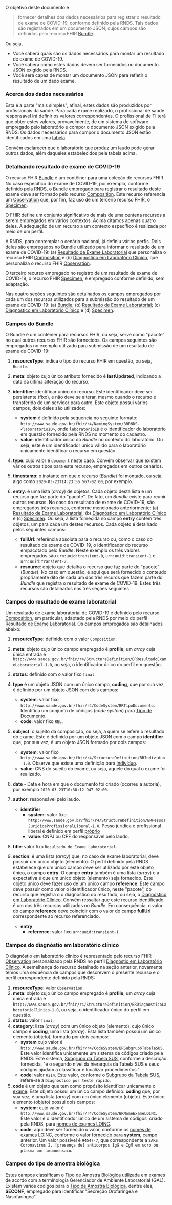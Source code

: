 O objetivo deste documento é

> fornecer detalhes dos dados necessários para registrar o resultado de exame de COVID-19, conforme definido pela RNDS. Tais dados são registrados em um documento JSON, cujos campos
> são definidos pelo recurso FHIR [Bundle](https://www.hl7.org/fhir/bundle.html).

Ou seja,

- Você saberá quais são os dados necessários para montar um resultado de exame de COVID-19.
- Você saberá como estes dados devem ser fornecidos no documento JSON exigido pela RNDS.
- Você será capaz de montar um documento JSON para refletir o resultado de um dado exame.

### Acerca dos dados necessários

Esta é a parte "mais simples", afinal, estes dados são produzidos por profissionais da saúde.
Para cada exame realizado, o profissional de saúde responsável irá definir os valores correspondentes. O profissional de TI terá que obter estes valores, provavelmente, de um sistema de software empregado pelo laboratório e compor o documento JSON exigido pela RNDS. Os dados necessários para compor o documento JSON estão identificados em uma [tabela](resultado-exame-form.md).

Convém esclarecer que o laboratório que produz um laudo pode gerar outros dados, além daqueles estabelecidos pela tabela acima.

### Detalhando resultado de exame de COVID-19

O recurso FHIR [Bundle](https://www.hl7.org/fhir/bundle.html) é um contêiner para uma coleção de recursos FHIR. No caso específico do exame de COVID-19, por exemplo,
conforme definido pela RNDS, o [Bundle](https://www.hl7.org/fhir/bundle.html) empregado para registrar o resultado deste exame deve ser formado pelo recurso [Composition](https://www.hl7.org/fhir/composition.html). Este recurso referencia um [Observation](https://www.hl7.org/fhir/observation.html) que, por fim,
faz uso de um tercerio recurso FHIR, o [Specimen](https://www.hl7.org/fhir/specimen.html).

O FHIR define um conjunto significativo de mais de uma centena recursos a serem empregados em vários contextos. Acima citamos apenas quatro deles.
A adequação de um recurso a um contexto específico
é realizada por meio de um perfil.

A RNDS, para contemplar o cenário nacional, já definiu vários perfis. Dois deles são empregados no Bundle
utilizado para informar o resultado de um exame de COVID-19: (a) [Resultado de Exame Laboratorial](https://simplifier.net/redenacionaldedadosemsade/brresultadoexamelaboratorial-duplicate-3) que personaliza o recurso FHIR [Composition](https://www.hl7.org/fhir/composition.html) e (b) [Diagnóstico em Laboratório Clínico](https://simplifier.net/RedeNacionaldeDadosemSade/BRDiagnosticoLaboratorioClinico), que personaliza o recurso FHIR [Observation](https://www.hl7.org/fhir/observation.html).

O terceiro recurso empregado no registro de um resultado de exame de COVID-19, o recurso FHIR [Specimen](https://www.hl7.org/fhir/specimen.html), é empregado conforme definido, sem adaptação.

Nas quatro seções seguintes são detalhados os campos empregados por cada um dos recursos utilizados para a submissão do resultado de um exame
de COVID-19: (a) [Bundle](https://www.hl7.org/fhir/bundle.html); (b) [Resultado de Exame Laboratorial](https://simplifier.net/redenacionaldedadosemsade/brresultadoexamelaboratorial-duplicate-3); (c) [Diagnóstico em Laboratório Clínico](https://simplifier.net/RedeNacionaldeDadosemSade/BRDiagnosticoLaboratorioClinico) e (d) [Specimen](https://www.hl7.org/fhir/specimen.html).

### Campos do Bundle

O Bundle é um contêiner para recursos FHIR, ou seja, serve como "pacote" no qual outros recursos FHIR são fornecidos.
Os campos seguintes são empregados no exemplo utilizado para submissão de um resultado de exame de COVID-19:

1. **resourceType**: indica o tipo do recurso FHIR em questão, ou seja, `Bundle`.
1. **meta**: objeto cujo único atributo fornecido é **lastUpdated**, indicando a data da última alteração do recurso.
1. **identifier**: identificar único do recurso. Este identificador deve ser persistente (fixo), e não deve se alterar, mesmo quando o recurso é
   transferido de um servidor para outro. Este objeto possui vários campos, dois deles são utilizados:

   - **system** é definido pela sequencia no seguinte formato: `http://www.saude.gov.br/fhir/r4/NamingSystem/BRRNDS-<laboratorioID>`, onde `laboratorioID` é o identificador do laboratório em questão fornecido pela RNDS no momento do cadastro.
   - **value**: identificador único do _Bundle_ no contexto do laboratório. Ou seja, este é um identificador único válido para o laboratório
     unicamente identificar o recurso em questão.

1. **type**: cujo valor é `document` neste caso. Convém observar que existem vários outros tipos para este recurso, empregados em outros cenários.
1. **timestamp**: o instante em que o recurso (_Bundle_) foi montado, ou seja, algo como `2020-03-23T14:23:56.567-02:00`, por exemplo.
1. **entry**: é uma lista (_array_) de objetos. Cada objeto desta lista é um recurso que faz parte do "pacote". De fato,
   um _Bundle_ existe para reunir outros recursos. No caso do resultado de exame de COVID-19, são empregados três recursos, conforme mencionado anteriormente: (a) [Resultado de Exame Laboratorial](https://simplifier.net/redenacionaldedadosemsade/brresultadoexamelaboratorial-duplicate-3); (b) [Diagnóstico em Laboratório Clínico](https://simplifier.net/RedeNacionaldeDadosemSade/BRDiagnosticoLaboratorioClinico) e (c) [Specimen](https://www.hl7.org/fhir/specimen.html). Ou seja, a lista fornecida
   no campo **entry** contém três objetos, um para cada um destes recursos. Cada objeto é detalhado pelos seguintes campos:

   - **fullUrl**: referência absoluta para o recurso ou, como o caso do resultado de exame de COVID-19, o identificador do recurso empacotado pelo _Bundle_. Neste exemplo os três valores empregados são `urn:uuid:transient-0`, `urn:uuid:transient-1` e `urn:uuid:transient-2`.
   - **resource**: objeto que detalha o recurso que faz parte do "pacote" (_Bundle_). No caso em questão, é aqui que será fornecido o conteúdo propriamente dito de cada um dos três recuros que fazem parte do _Bundle_ que registra o resultado de exame de COVID-19. Estes três recursos são detalhados nas três seções seguintes.

### Campos do resultado de exame laboratorial

Um resultado de exame laboratorial de COVID-19 é definido pelo recurso
[Composition](https://www.hl7.org/fhir/composition.html), em particular,
adaptado pela RNDS por meio do perfil
[Resultado de Exame Laboratorial](https://simplifier.net/redenacionaldedadosemsade/brresultadoexamelaboratorial-duplicate-3). Os campos empregados são detalhados abaixo:

1. **resourceType**: definido com o valor `Composition`.
1. **meta**: objeto cujo único campo empregado é **profile**, um _array_ cuja
   única entrada é `http://www.saude.gov.br/fhir/r4/StructureDefinition/BRResultadoExameLaboratorial-1.0`, ou seja, o identificador único do perfil
   em questão.
1. **status**: definido com o valor fixo `final`.
1. **type** é um objeto JSON com um único campo, **coding**, que por sua vez, é definido por um objeto JSON com dois campos:
   - **system**: valor fixo `http://www.saude.gov.br/fhir/r4/CodeSystem/BRTipoDocumento`. Identifica um conjunto de códigos (_code system_) para [Tipo de Documento](https://simplifier.net/redenacionaldedadosemsade/brtipodocumento).
   - **code**: valor fixo `REL`.
1. **subject**: o sujeito da composição, ou seja, a quem se refere o resultado do exame. Este é definido por um objeto JSON com o campo **identifier** que, por sua
   vez, é um objeto JSON formado por dois campos:
   - **system**: valor fixo `http://www.saude.gov.br/fhir/r4/StructureDefinition/BRIndividuo-1.0`. Observe que existe uma definição para [Indivíduo](https://simplifier.net/RedeNacionaldeDadosemSade/BRIndividuo).
   - **value**: CNS do sujeito do exame, ou seja, aquele do qual o exame foi realizado.
1. **date** - Data e hora em que o documento foi criado (ocorreu a autoria), por exemplo `2020-03-23T10:30:12.947-02:00`.

1. **author**: responsável pelo laudo.
   - **identifier**
     - **system**: valor fixo `http://www.saude.gov.br/fhir/r4/StructureDefinition/BRPessoaJuridicaProfissionalLiberal-1.0`. Pesso jurídica e profissional liberal é definido em perfil [próprio](https://simplifier.net/redenacionaldedadosemsade/brpessoajuridicaprofissionalliberal)
     - **value**: CNPJ ou CPF do responsável pelo laudo.
1. **title**: valor fixo `Resultado de Exame Laboratorial`.
1. **section**: é uma lista (_array_) que, no caso de exame laboratorial, deve possuir um único objeto (elemento). O perfil definido pela RNDS estabelece que um único campo deve ser utilizado por este objeto único, o campo **entry**. O campo **entry** também
   é uma lista (_array_) e a expectativa é que um único objeto (elemento) seja fornecido. Este objeto único deve fazer uso de um único campo **reference**. Este campo deve
   possuir como valor o identificador único, neste "pacote", do recurso que registra o
   o diagnóstico do resultado, ou seja, o [Diagnóstico em Laboratório Clínico](https://simplifier.net/RedeNacionaldeDadosemSade/BRDiagnosticoLaboratorioClinico). Convém ressaltar que este recurso identificado é um dos três recursos utilizados no _Bundle_. Em consequência, o valor do campo **reference** deve coincidir com o valor do campo **fullUrl** correspondente ao recurso referenciado.
   - **entry**
     - **reference**: valor fixo `urn:uuid:transient-1`

### Campos do diagnóstio em laboratório clínico

O diagnóstio em laboratório clínico é representado pelo recurso FHIR [Observation](https://www.hl7.org/fhir/observation.html) personalizado
pela RNDS no perfil [Diagnóstio em Laboratório Clínico](https://simplifier.net/RedeNacionaldeDadosemSade/BRDiagnosticoLaboratorioClinico). À semelhança do recurso detalhado na seção anterior, novamente temos uma sequência de campos que descrevem o presente recurso e o perfil correspondente definido pela RNDS:

1. **resourceType**: valor `Observation`.
1. **meta**: objeto cujo único campo empregado é **profile**, um _array_ cuja
   única entrada é `http://www.saude.gov.br/fhir/r4/StructureDefinition/BRDiagnosticoLaboratorioClinico-1.0`, ou seja, o identificador único do perfil
   em questão.
1. **status**: valor `final`.
1. **category**: lista (_array_) com um único objeto (elemento), cujo único campo
   é **coding**, uma lista (_array_). Esta lista também possui um único elemento (objeto), formado por dois campos:
   - **system** cujo valor é `http://www.saude.gov.br/fhir/r4/CodeSystem/BRSubgrupoTabelaSUS`. Este valor identifica unicamente um sistema de códigos criado pela RNDS. Este sistema, [Subgrupo da Tabela SUS](https://simplifier.net/redenacionaldedadosemsade/brsubgrupotabelasus), conforme a descrição fornecida, "é o segundo nível da hierarquia da Tabela SUS e seus códigos ajudam a classificar e localizar procedimentos."
   - **code**: valor `0214`. Este valor, conforme o [Subgrupo da Tabela SUS](https://simplifier.net/redenacionaldedadosemsade/brsubgrupotabelasus), refere-se a `Diagnóstico por teste rápido`.
1. **code** é um objeto que tem como propósito identificar unicamente o [exame](https://simplifier.net/RedeNacionaldeDadosemSade/BRNomeExame-1.0). Este objeto possui um único campo definido: **coding** que, por sua vez, é uma lista (_array_) com um único elemento (objeto). Este único elemento (objeto) possui dois campos:
   - **system**: cujo valor é `http://www.saude.gov.br/fhir/r4/CodeSystem/BRNomeExameLOINC`. Este valor é o identificador único de um sistema de códigos, criado pela RNDS, para [nomes de exames LOINC](https://simplifier.net/RedeNacionaldeDadosemSade/BRNomeExameCOVID19LOINC).
   - **code**: aqui deve ser fornecido o valor, conforme os [nomes de exames LOINC](https://simplifier.net/RedeNacionaldeDadosemSade/BRNomeExameCOVID19LOINC), conforme o valor fornecido para **system**, campo anterior. Um valor possível é `94547-7`, que correspondente a `SARS Coronavírus 2, [presença de] anticorpos IgG e IgM em soro ou plasma por imunoensaio`.

### Campos do tipo de amostra biológica

Estes campos classificam o [Tipo de Amostra Biológica](https://simplifier.net/redenacionaldedadosemsade/brtipoamostragal) utilizada em exames de acordo com a terminologia Gerenciador de Ambiente Laboratorial (GAL). Existem vários códigos para o [Tipo de Amostra Biológica](https://simplifier.net/redenacionaldedadosemsade/brtipoamostragal), dentre eles, **SECONF**, empregado para identificar "Secreção Orofaríngea e Nasofaríngea".

